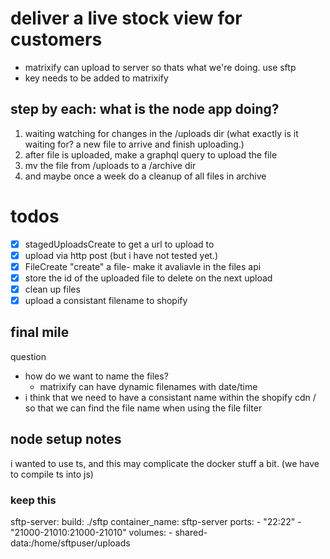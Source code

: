 # deliver a live stock view for customers

- matrixify can upload to server so thats what we're doing. use sftp
- key needs to be added to matrixify

## step by each: what is the node app doing?

1. waiting watching for changes in the /uploads dir (what exactly is it waiting for? a new file to arrive and finish uploading.)
2. after file is uploaded, make a graphql query to upload the file
3. mv the file from /uploads to a /archive dir
4. and maybe once a week do a cleanup of all files in archive

# todos

- [x] stagedUploadsCreate to get a url to upload to
- [x] upload via http post (but i have not tested yet.)
- [x] FileCreate "create" a file- make it avaliavle in the files api
- [x] store the id of the uploaded file to delete on the next upload
- [x] clean up files
- [x] upload a consistant filename to shopify

## final mile

question

- how do we want to name the files?
  - matrixify can have dynamic filenames with date/time
- i think that we need to have a consistant name within the shopify cdn / so that we can find the file name when using the file filter

## node setup notes

i wanted to use ts, and this may complicate the docker stuff a bit. (we have to compile ts into js)

### keep this

sftp-server:
build: ./sftp
container_name: sftp-server
ports: - "22:22" - "21000-21010:21000-21010"
volumes: - shared-data:/home/sftpuser/uploads
